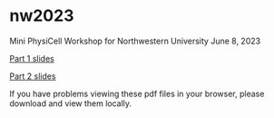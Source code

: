 # nw2023
Mini PhysiCell Workshop for Northwestern University June 8, 2023

[Part 1 slides](https://github.com/physicell-training/nw2023/blob/main/Northwestern%20Tutorial%201%20-%20June%208%2C%202023.pdf)

[Part 2 slides](https://github.com/physicell-training/nw2023/blob/main/Northwestern%20Tutorial%202%20-%20June%208%2C%202023.pdf)

If you have problems viewing these pdf files in your browser, please download and view them locally.
